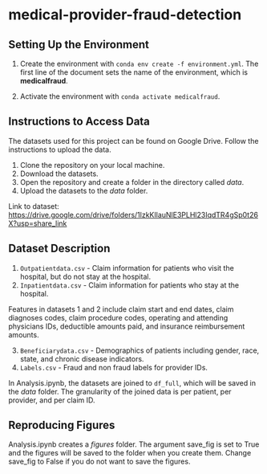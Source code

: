 # medical-provider-fraud-detection

## Setting Up the Environment 

1. Create the environment with `conda env create -f environment.yml`. The first line of the document sets the name of the environment, which is **medicalfraud**.

2. Activate the environment with `conda activate medicalfraud`.

## Instructions to Access Data 

The datasets used for this project can be found on Google Drive. Follow the instructions to upload the data.

1. Clone the repository on your local machine.
2. Download the datasets.
3. Open the repository and create a folder in the directory called *data*.
4. Upload the datasets to the *data* folder.

Link to dataset: https://drive.google.com/drive/folders/1lzkKIlauNlE3PLHl23IqdTR4gSp0t26X?usp=share_link

## Dataset Description

1. `Outpatientdata.csv` - Claim information for patients who visit the hospital, but do not stay at the hospital.
2. `Inpatientdata.csv` - Claim information for patients who stay at the hospital.

Features in datasets 1 and 2 include claim start and end dates, claim diagnoses codes, claim procedure codes, operating and attending physicians IDs, deductible amounts paid, and insurance reimbursement amounts.

3. `Beneficiarydata.csv` - Demographics of patients including gender, race, state, and chronic disease indicators. 
4. `Labels.csv` - Fraud and non fraud labels for provider IDs. 

In Analysis.ipynb, the datasets are joined to `df_full`, which will be saved in the *data* folder. The granularity of the joined data is per patient, per provider, and per claim ID. 


## Reproducing Figures

Analysis.ipynb creates a *figures* folder. The argument save_fig is set to True and the figures will be saved to the folder when you create them. Change save_fig to False if you do not want to save the figures.